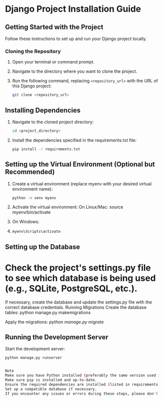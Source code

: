 # Django Project Installation Guide

## Getting Started with the Project

Follow these instructions to set up and run your Django project locally.

### Cloning the Repository

1. Open your terminal or command prompt.
2. Navigate to the directory where you want to clone the project.
3. Run the following command, replacing `<repository_url>` with the URL of this Django project:

   ```sh
   git clone <repository_url>
   
## Installing Dependencies
1. Navigate to the cloned project directory:
   ```sh
   cd <project_directory>
   
2. Install the dependencies specified in the requirements.txt file:
   ```sh
   pip install -r requirements.txt

## Setting up the Virtual Environment (Optional but Recommended)
1. Create a virtual environment (replace myenv with your desired virtual environment name):
   ```sh
   python -m venv myenv

2. Activate the virtual environment:
On Linux/Mac:
source myenv/bin/activate

3. On Windows:
4. ```sh
   myenv\Scripts\activate

## Setting up the Database
# Check the project's settings.py file to see which database is being used (e.g., SQLite, PostgreSQL, etc.).
If necessary, create the database and update the settings.py file with the correct database credentials.
Running Migrations
Create the database tables:
python manage.py makemigrations


Apply the migrations:
_python manage.py migrate_


## Running the Development Server
Start the development server:
```sh
python manage.py runserver


Note
Make sure you have Python installed (preferably the same version used in the project).
Make sure pip is installed and up-to-date.
Ensure the required dependencies are installed (listed in requirements.txt).
Set up a compatible database if necessary.
If you encounter any issues or errors during these steps, please don't hesitate to ask for help!
